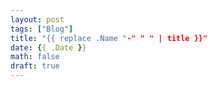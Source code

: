 ```yaml
---
layout: post
tags: ["Blog"]
title: "{{ replace .Name "-" " " | title }}"
date: {{ .Date }}
math: false
draft: true
---
```


